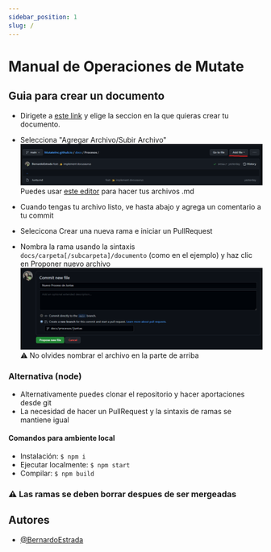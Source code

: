 ```yaml
---
sidebar_position: 1
slug: /
---
```


# Manual de Operaciones de Mutate

## Guia para crear un documento

- Dirigete a
[este link](https://github.com/MutateInc/MutateInc.github.io/tree/main/docs)
y elige la seccion en la que quieras crear tu documento.

- Selecciona "Agregar Archivo/Subir Archivo"
![Selecciona "Agregar Archivo/Subir Archivo"](/img/docs/welcome/ss1.png)
  Puedes usar [este editor](https://readme.so/editor) para hacer tus archivos .md

- Cuando tengas tu archivo listo, ve hasta abajo y agrega un comentario a tu commit
- Selecicona Crear una nueva rama e iniciar un PullRequest
- Nombra la rama usando la sintaxis `docs/carpeta[/subcarpeta]/documento` (como en el ejemplo) y haz clic en Proponer nuevo archivo
![Nombra la rama](/img/docs/welcome/ss2.png)
  ⚠️ No olvides nombrar el archivo en la parte de arriba

### Alternativa (node)

- Alternativamente puedes clonar el repositorio y hacer aportaciones desde git
- La necesidad de hacer un PullRequest y la sintaxis de ramas se mantiene igual

#### Comandos para ambiente local

- Instalación: `$ npm i`
- Ejecutar localmente: `$ npm start`
- Compilar: `$ npm build`

### ⚠️ Las ramas se deben borrar despues de ser mergeadas

## Autores
- [@BernardoEstrada](https://www.github.com/BernardoEstrada)
